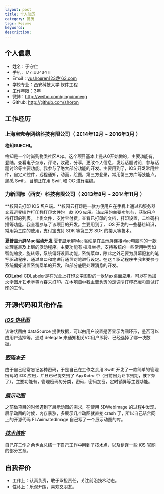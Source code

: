 ```yaml
---
layout: post
title: 个人简历
category: 简历
tags: Resume
keywords:
description:
---
```


## 个人信息

- 姓名：于守仁
- 手机：17710048411
- Email：yushouren123@163.com
- 学校专业：西安科技大学 软件工程
- 工作年限：3年
- 微博：http://weibo.com/qingxinmeng
- Github: http://github.com/shoron

## 工作经历

### 上海宝壳寺网络科技有限公司（ 2014年12月 ~ 2016年3月 ）

**格知GUECHI。**

格知是一个时尚购物类社区App。这个项目基本上是从0开始做的，主要功能有，登陆，查看电子杂志，评论，收藏，分享，更改个人信息，发起话题讨论，参与话题讨论等主要功能。我参与了绝大部分功能的开发。主要用到了，iOS 开发常用控件，自定义控件，远程通知，动画，绘图，第三方登录，常用第三方库等技能点。熟悉 Swift，目前正在用 Swift 和 OC 进行混编。

### 力新国际（西安）科技有限公司（ 2013年8月 ~ 2014年11月 ）   

**校园云打印 iOS 客户端。**校园云打印是一款方便用户在手机上通过和服务器交互远程操作打印机打印文件的一款 iOS 应用。该应用的主要功能有，获取用户待打印的列表，上传文件，支付宝付费，查看已打印的文档，打印设置，二维码扫描等功能。我全程参与了该项目的开发。主要用到了，iOS 开发的一些基础知识，常用第三库的使用，支付宝支付 SDK 等第三方 SDK 的接入等技术。

**夏普显示屏Mac驱动开发**
夏普显示屏Mac驱动是在显示屏连接Mac电脑时的一款处理底层及上层的驱动程序。主要功能有
校准坐标，支持系统的一些常用手势如智能缩放，旋转等，系统偏好设置功能，系统菜单，除此之外还要为屏幕配套的笔写驱动程序，通过串口和笔进行通信对笔进行设定。在这个驱动程序中我主要参与系统偏好设置系统菜单的开发，和部分底层处理消息的开发。

**CDLabel**
CDLabeler是在光盘上打印文字图形的一款Max桌面应用。可以在添加文字图片艺术字等内容来打印。在本项目中我主要负责的是调节打印亮度和测试打印的工作。

## 开源代码和其他作品 ###

### [*iOS 饼状图*](https://github.com/shoron/PieChartView)
该饼状图由 dataSource 提供数据，可以由用户设置是否显示为圆环形，是否可以由用户选择等，通过 delegate 来通知相关VC用户即将、已经选择了哪一块数据。

### [*密码本子*](http://www.foobar.top/PasswordManager)
由于自己经常忘记各种密码，于是自己在工作之余用 Swift 开发了一款简单的管理密码的 iOS 应用，并且已经提交到了 AppSotre 中（目前因为证书到期，被下架了）。主要功能有，管理密码的分类，密码，密码加密，定时锁屏等主要功能。

### [*展示动图*](https://github.com/shoron/SRWebImage)
之前做项目的时候遇到了展示动图的需求，在使用 SDWebImage 的过程中发现，展示动图的时候，内存暴涨，多展示几个动图就直接 crash 了，所以自己结合网上的开源代码 FLAnimatedImage 自己写了一个展示动图的库。

### [*技术博客*](http://shoron.github.io/)
自己在工作之余也会总结一下自己工作中用到了技术点，以及翻译一些 iOS 官网的部分文章。

## 自我评价

- 工作上：认真负责，敢于承担责任，关注前沿技术动态。
- 性格上：乐观开朗，喜欢交朋友。
